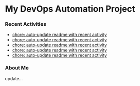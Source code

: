 # My DevOps Automation Project

### Recent Activities
<!-- activity:START -->
- [chore: auto-update readme with recent activity](https://github.com/kaigiii/mybowling-app/commit/7ea86d883a0c3c82f39bf98063e0b6878b980868)
- [chore: auto-update readme with recent activity](https://github.com/kaigiii/mybowling-app/commit/588743cbb4242d8bac4db571359a7ae763df80c0)
- [chore: auto-update readme with recent activity](https://github.com/kaigiii/mybowling-app/commit/9e02fa6c83d6be8c61b07e4dc02a114d27746c12)
- [chore: auto-update readme with recent activity](https://github.com/kaigiii/mybowling-app/commit/9ae71066e889b815ca8235bd9be972203b196045)
- [chore: auto-update readme with recent activity](https://github.com/kaigiii/mybowling-app/commit/7f609f099ffab1d401fa136976b3ac18078fa5f4)
<!-- activity:END -->

### About Me
<!-- MYLINKS:START -->
<!-- MYLINKS:END -->

update...
